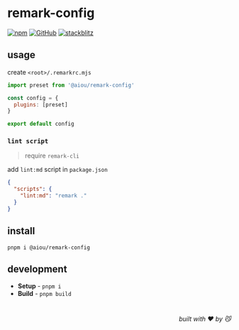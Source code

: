 # remark-config

[![npm](https://img.shields.io/npm/v/@aiou/remark-config)](https://github.com/neo-hack/remark-config) [![GitHub](https://img.shields.io/npm/l/@aiou/remark-config)](https://github.com/neo-hack/remark-config) [![stackblitz](https://img.shields.io/badge/%E2%9A%A1%EF%B8%8Fstackblitz-online-blue)](https://stackblitz.com/github/neo-hack/remark-config)

## usage

create `<root>/.remarkrc.mjs`

```js
import preset from '@aiou/remark-config'

const config = {
  plugins: [preset]
}

export default config
```

### `lint script`

> require `remark-cli`

add `lint:md` script in `package.json`

```json
{
  "scripts": {
    "lint:md": "remark ."
  }
}
```

## install

```console
pnpm i @aiou/remark-config
```

## development

*   **Setup** - `pnpm i`
*   **Build** - `pnpm build`

#

<div align='right'>

*built with ❤️ by 😼*

</div>
